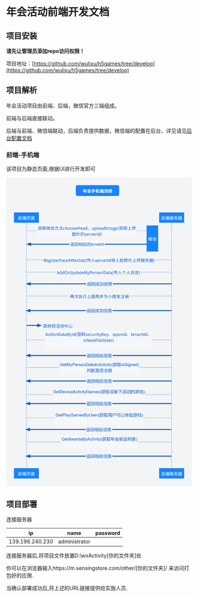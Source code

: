 # 年会活动前端开发文档

## 项目安装

**请先让管理员添加repo访问权限！**

项目地址：[https://github.com/wulixu/h5games/tree/develop](https://github.com/wulixu/h5games/tree/develop)

## 项目解析

年会活动项目由前端、后端，微信官方三端组成。

前端与后端直接联动。

后端与前端、微信端联动，后端负责提供数据，微信端的配置在后台，详见请见[后台配置文档](https://github.com/troncell/SensingDocs/blob/main/Docs/Activity/%E5%B9%B4%E4%BC%9A%E6%B4%BB%E5%8A%A8.md)

### 前端-手机端

该项目为静态页面,根据UI进行开发即可

![手机端流程](https://raw.githubusercontent.com/troncell/SensingDocs/main/Docs/Activity/images/DevImages/annualProcess.png)

## 项目部署

连接服务器

| ip              | name          | password |
| --------------- | ------------- | -------- |
| 139.196.240.230 | administrator |          |

连接服务器后,将项目文件放置D:\wxActivity\[你的文件夹]处

你可以在浏览器输入https://m.sensingstore.com/other/[你的文件夹]/ 来访问打包好的应用.

当确认部署成功后,将上述的URL链接提供给实施人员.